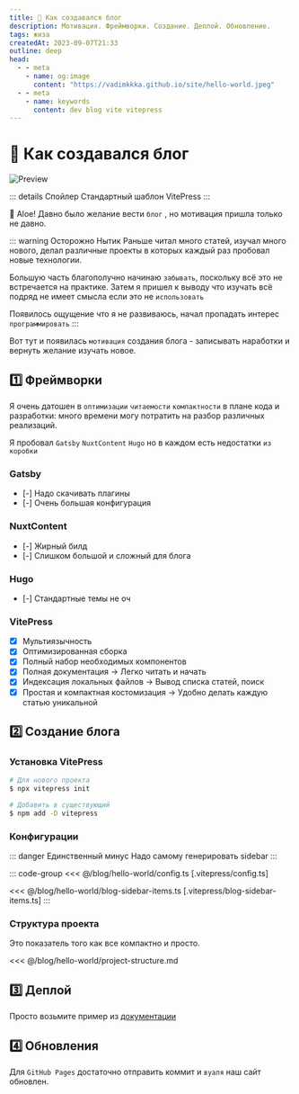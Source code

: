 ```yaml
---
title: 🚀 Как создавался блог
description: Мотивация. Фреймворки. Создание. Деплой. Обновление.
tags: жиза
createdAt: 2023-09-07T21:33
outline: deep
head:
  - - meta
    - name: og:image
      content: "https://vadimkkka.github.io/site/hello-world.jpeg"
  - - meta
    - name: keywords
      content: dev blog vite vitepress
---
```


# 🚀 Как создавался блог

![Preview](/hello-world.jpeg)

::: details Спойлер
Стандартный шаблон VitePress
:::

👋 Aloe! Давно было желание вести ```блог``` , но мотивация пришла только не давно.

::: warning Осторожно Нытик
Раньше читал много статей, изучал много нового, делал различные проекты в которых каждый раз пробовал новые технологии.

Большую часть благополучно начинаю ```забывать```, поскольку всё это не встречается на практике.
Затем я пришел к выводу что изучать всё подряд не имеет смысла если это не ```использовать```

Появилось ощущение что я не развиваюсь, начал пропадать интерес ```программировать```
:::


Вот тут и появилась ```мотивация``` создания блога - записывать наработки и вернуть желание изучать новое.

## 1️⃣  Фреймворки

Я очень датошен в ```оптимизации``` ```читаемости``` ```компактности``` в плане кода и разработки:
много времени могу потратить на разбор различных реализаций.

Я пробовал ```Gatsby``` ```NuxtContent``` ```Hugo``` но в каждом есть недостатки ```из коробки```

### Gatsby

- [-] Надо скачивать плагины
- [-] Очень большая конфигурация

### NuxtContent

- [-] Жирный билд
- [-] Слишком большой и сложный для блога

### Hugo

- [-] Стандартные темы не оч

### VitePress

- [x] Мультиязычность
- [x] Оптимизированная сборка
- [x] Полный набор необходимых компонентов
- [x] Полная документация -> Легко читать и начать
- [x] Индексация локальных файлов -> Вывод списка статей, поиск
- [x] Простая и компактная костомизация -> Удобно делать каждую статью уникальной

## 2️⃣  Создание блога

### Установка VitePress

```bash
# Для нового проекта
$ npx vitepress init

# Добавить в существующий
$ npm add -D vitepress
```

### Конфигурации

::: danger Единственный минус
Надо самому генерировать sidebar
:::

::: code-group
<<< @/blog/hello-world/config.ts [.vitepress/config.ts]

<<< @/blog/hello-world/blog-sidebar-items.ts [.vitepress/blog-sidebar-items.ts]
:::


### Структура проекта

Это показатель того как все компактно и просто.

<<< @/blog/hello-world/project-structure.md

## 3️⃣  Деплой

Просто возьмите пример из [документации](https://vitepress.dev/guide/deploy)

## 4️⃣  Обновления

Для ```GitHub Pages``` достаточно отправить коммит и ```вуаля``` наш сайт обновлен.
